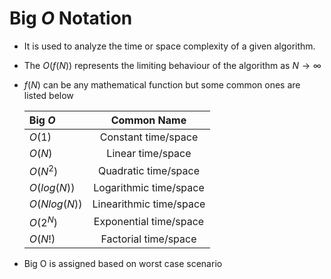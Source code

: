 # Big $O$ Notation

- It is used to analyze the time or space complexity of a
  given algorithm.
- The $O(f(N))$ represents the limiting behaviour of the algorithm as $N\to \infty$
- $f(N)$ can be any mathematical function but some common ones are listed below

  | Big $O$      |       Common Name       |
  | :----------- | :---------------------: |
  | $O(1)$       |   Constant time/space   |
  | $O(N)$       |    Linear time/space    |
  | $O(N^2)$     |  Quadratic time/space   |
  | $O(log(N))$  | Logarithmic time/space  |
  | $O(Nlog(N))$ | Linearithmic time/space |
  | $O(2^N)$     | Exponential time/space  |
  | $O(N!)$      |  Factorial time/space   |

- Big O is assigned based on worst case scenario
